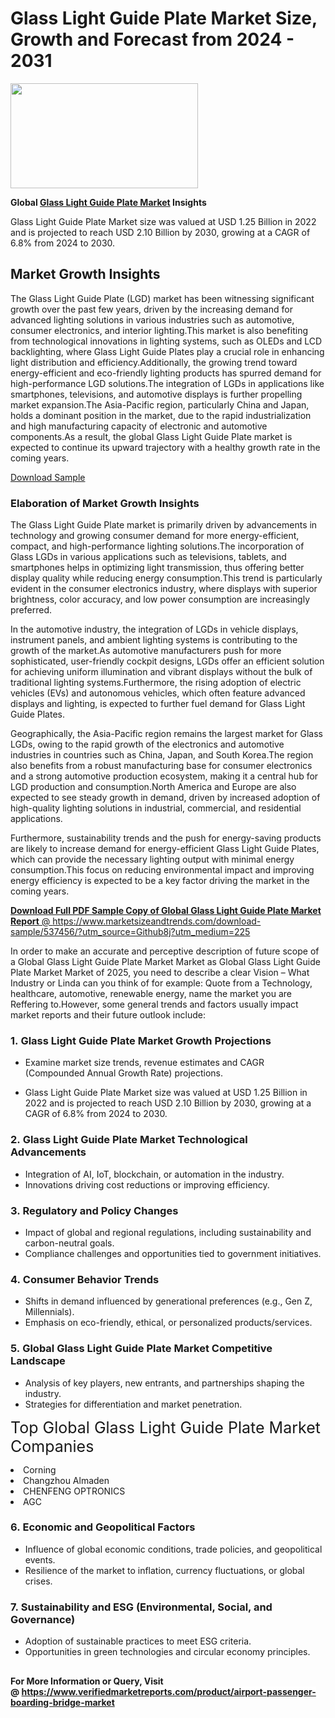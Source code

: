<H1>Glass Light Guide Plate Market Size, Growth and Forecast from 2024 - 2031</H1><img class="aligncenter size-medium wp-image-584254" src="https://thirdeyenews.in/wp-content/uploads/2024/09/Global-Market-Research-300x168.jpeg" alt="" width="300" height="168" /><p><strong>Global&nbsp;<a href="https://www.marketsizeandtrends.com/download-sample/537456/?utm_source=Github8j?utm_medium=225">Glass Light Guide Plate Market</a> Insights</strong></p><p>Glass Light Guide Plate Market size was valued at USD 1.25 Billion in 2022 and is projected to reach USD 2.10 Billion by 2030, growing at a CAGR of 6.8% from 2024 to 2030.</p><p><h2>Market Growth Insights</h2> <p>The Glass Light Guide Plate (LGD) market has been witnessing significant growth over the past few years, driven by the increasing demand for advanced lighting solutions in various industries such as automotive, consumer electronics, and interior lighting.This market is also benefiting from technological innovations in lighting systems, such as OLEDs and LCD backlighting, where Glass Light Guide Plates play a crucial role in enhancing light distribution and efficiency.Additionally, the growing trend toward energy-efficient and eco-friendly lighting products has spurred demand for high-performance LGD solutions.The integration of LGDs in applications like smartphones, televisions, and automotive displays is further propelling market expansion.The Asia-Pacific region, particularly China and Japan, holds a dominant position in the market, due to the rapid industrialization and high manufacturing capacity of electronic and automotive components.As a result, the global Glass Light Guide Plate market is expected to continue its upward trajectory with a healthy growth rate in the coming years.</p> <p><a href="#">Download Sample</a></p> <h3>Elaboration of Market Growth Insights</h3> <p>The Glass Light Guide Plate market is primarily driven by advancements in technology and growing consumer demand for more energy-efficient, compact, and high-performance lighting solutions.The incorporation of Glass LGDs in various applications such as televisions, tablets, and smartphones helps in optimizing light transmission, thus offering better display quality while reducing energy consumption.This trend is particularly evident in the consumer electronics industry, where displays with superior brightness, color accuracy, and low power consumption are increasingly preferred.</p> <p>In the automotive industry, the integration of LGDs in vehicle displays, instrument panels, and ambient lighting systems is contributing to the growth of the market.As automotive manufacturers push for more sophisticated, user-friendly cockpit designs, LGDs offer an efficient solution for achieving uniform illumination and vibrant displays without the bulk of traditional lighting systems.Furthermore, the rising adoption of electric vehicles (EVs) and autonomous vehicles, which often feature advanced displays and lighting, is expected to further fuel demand for Glass Light Guide Plates.</p> <p>Geographically, the Asia-Pacific region remains the largest market for Glass LGDs, owing to the rapid growth of the electronics and automotive industries in countries such as China, Japan, and South Korea.The region also benefits from a robust manufacturing base for consumer electronics and a strong automotive production ecosystem, making it a central hub for LGD production and consumption.North America and Europe are also expected to see steady growth in demand, driven by increased adoption of high-quality lighting solutions in industrial, commercial, and residential applications.</p> <p>Furthermore, sustainability trends and the push for energy-saving products are likely to increase demand for energy-efficient Glass Light Guide Plates, which can provide the necessary lighting output with minimal energy consumption.This focus on reducing environmental impact and improving energy efficiency is expected to be a key factor driving the market in the coming years.</p> <p><a href="#"></p><p><span class=""><strong>Download Full PDF Sample Copy of Global Glass Light Guide Plate Market Report</strong> @ <a href="https://www.marketsizeandtrends.com/download-sample/537456/?utm_source=Github8j?utm_medium=225" target="_blank">https://www.marketsizeandtrends.com/download-sample/537456/?utm_source=Github8j?utm_medium=225</a></span></p><p>In order to make an accurate and perceptive description of future scope of a Global&nbsp;Glass Light Guide Plate Market Market as Global&nbsp;Glass Light Guide Plate Market Market of 2025, you need to describe a clear Vision &ndash; What Industry or Linda can you think of for example: Quote from a Technology, healthcare, automotive, renewable energy, name the market you are Reffering to.However, some general trends and factors usually impact market reports and their future outlook include:</p><h3>1.&nbsp;<strong>Glass Light Guide Plate Market Growth Projections</strong></h3><ul><li>Examine market size trends, revenue estimates and CAGR (Compounded Annual Growth Rate) projections.</li><li><p>Glass Light Guide Plate Market size was valued at USD 1.25 Billion in 2022 and is projected to reach USD 2.10 Billion by 2030, growing at a CAGR of 6.8% from 2024 to 2030.</p></li></ul><h3>2.&nbsp;<strong>Glass Light Guide Plate Market Technological Advancements</strong></h3><ul><li>Integration of AI, IoT, blockchain, or automation in the industry.</li><li>Innovations driving cost reductions or improving efficiency.</li></ul><h3>3.&nbsp;<strong>Regulatory and Policy Changes</strong></h3><ul><li>Impact of global and regional regulations, including sustainability and carbon-neutral goals.</li><li>Compliance challenges and opportunities tied to government initiatives.</li></ul><h3>4.&nbsp;<strong>Consumer Behavior Trends</strong></h3><ul><li>Shifts in demand influenced by generational preferences (e.g., Gen Z, Millennials).</li><li>Emphasis on eco-friendly, ethical, or personalized products/services.</li></ul><h3>5.&nbsp;<strong>Global Glass Light Guide Plate Market Competitive Landscape</strong></h3><ul><li>Analysis of key players, new entrants, and partnerships shaping the industry.</li><li>Strategies for differentiation and market penetration.</li></ul><p data-pm-slice="1 1 []"><span style="color: inherit; font-family: inherit; font-size: 25px;">Top Global Glass Light Guide Plate Market Companies</span></p><div class="" data-test-id=""><p><li>Corning</li><li> Changzhou Almaden</li><li> CHENFENG OPTRONICS</li><li> AGC</li></p></div><h3>6.&nbsp;<strong>Economic and Geopolitical Factors</strong></h3><ul><li>Influence of global economic conditions, trade policies, and geopolitical events.</li><li>Resilience of the market to inflation, currency fluctuations, or global crises.</li></ul><h3>7.&nbsp;<strong>Sustainability and ESG (Environmental, Social, and Governance)</strong></h3><ul><li>Adoption of sustainable practices to meet ESG criteria.</li><li>Opportunities in green technologies and circular economy principles.</li></ul><h2><strong style="font-size: 14px;">For More Information or Query, Visit @&nbsp;</strong><a style="background-color: #ffffff; font-size: 14px;" href="https://www.marketsizeandtrends.com/report/glass-light-guide-plate-market/" target="_blank">https://www.verifiedmarketreports.com/product/airport-passenger-boarding-bridge-market</a></h2>